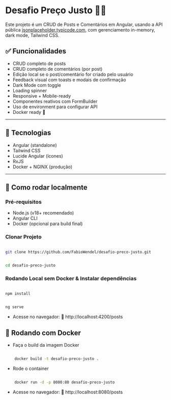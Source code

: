 # Desafio Preço Justo 🧠💸

Este projeto é um CRUD de Posts e Comentários em Angular, usando a API pública [jsonplaceholder.typicode.com](https://jsonplaceholder.typicode.com), com gerenciamento in-memory, dark mode, Tailwind CSS.

## ✅ Funcionalidades

- CRUD completo de posts
- CRUD completo de comentários (por post)
- Edição local se o post/comentário for criado pelo usuário
- Feedback visual com toasts e modais de confirmação
- Dark Mode com toggle
- Loading spinner
- Responsive + Mobile-ready
- Componentes reativos com FormBuilder
- Uso de environment para configurar API
- Docker ready 🐳

---

## 🚀 Tecnologias

- Angular (standalone)
- Tailwind CSS
- Lucide Angular (ícones)
- RxJS
- Docker + NGINX (produção)

---

## 🧪 Como rodar localmente

### Pré-requisitos

- Node.js (v18+ recomendado)
- Angular CLI
- Docker (opcional para build final)

### Clonar Projeto

```bash

git clone https://github.com/FabioWendel/desafio-preco-justo.git

```

```bash

cd desafio-preco-justo

```

### Rodando Local sem Docker & Instalar dependências

```bash

npm install

```

```bash

ng serve

```

- Acesse no navegador:
📍  http://localhost:4200/posts


## 🐳 Rodando com Docker

- Faça o build da imagem Docker
````bash

    docker build -t desafio-preco-justo .

````
- Rode o container
````bash

    docker run -d -p 8080:80 desafio-preco-justo

````
- Acesse no navegador:
📍 http://localhost:8080/posts
